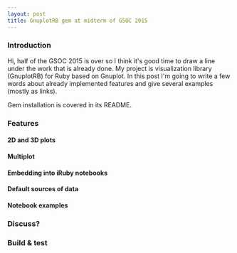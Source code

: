 ```yaml
---
layout: post
title: GnuplotRB gem at midterm of GSOC 2015
---
```

### Introduction

Hi, half of the GSOC 2015 is over so I think it's good time to draw a line under the work that is already done.
My project is visualization library (GnuplotRB) for Ruby based on Gnuplot.
In this post I'm going to write a few words about already implemented features and give several examples (mostly as links).

Gem installation is covered in its README.

### Features
#### 2D and 3D plots
#### Multiplot
#### Embedding into iRuby notebooks
#### Default sources of data
#### Notebook examples

### Discuss?

### Build & test
